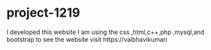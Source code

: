 # project-1219
I developed this website I am using the css ,html,c++,php ,mysql,and bootstrap  to see the website visit https://vaibhavikumari
